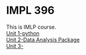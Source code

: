 # IMPL 396
This is IMLP course.<br>
[Unit 1-python](https://github.com/chiehpin0705/IMLP396-chiehpin0705/blob/main/Unit01_Crash_Course_on_Python.ipynb)<br>
[Unit 2-Data Analysis Package](https://github.com/chiehpin0705/IMLP396-chiehpin0705/tree/main/Unit02)<br>
[Unit 3-](https://github.com/chiehpin0705/IMLP396-chiehpin0705/tree/main/Unit03)
